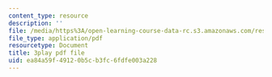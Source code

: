 ```yaml
---
content_type: resource
description: ''
file: /media/https%3A/open-learning-course-data-rc.s3.amazonaws.com/res-6-012-introduction-to-probability-spring-2018/ea84a59f49120b5cb3fc6fdfe003a228_DrBIORgOzSA.pdf
file_type: application/pdf
resourcetype: Document
title: 3play pdf file
uid: ea84a59f-4912-0b5c-b3fc-6fdfe003a228
---
```

